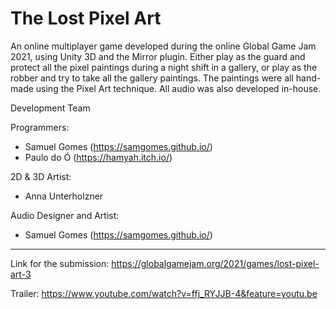 # The Lost Pixel Art

An online multiplayer game developed during the online Global Game Jam 2021, using Unity 3D and the Mirror plugin. Either play as the guard and protect all the pixel paintings during a night shift in a gallery, or play as the robber and try to take all the gallery paintings. The paintings were all hand-made using the Pixel Art technique. All audio was also developed in-house.


Development Team

Programmers:
- Samuel Gomes (https://samgomes.github.io/)
- Paulo do Ó (https://hamyah.itch.io/)

2D & 3D Artist:
- Anna Unterholzner

Audio Designer and Artist:
- Samuel Gomes (https://samgomes.github.io/)

- - - - - - -

Link for the submission:
https://globalgamejam.org/2021/games/lost-pixel-art-3

Trailer:
https://www.youtube.com/watch?v=ffj_RYJJB-4&feature=youtu.be
